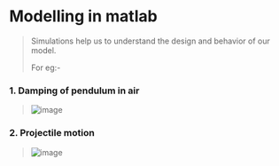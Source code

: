 # Modelling in matlab
>Simulations help us to understand the design and behavior of our model.
>
>For eg:-

### 1. Damping of pendulum in air
>![image](https://user-images.githubusercontent.com/90020325/200107248-bc4213e9-0e85-4635-8c48-f4fd1617c611.png)

### 2. Projectile motion
>![image](https://user-images.githubusercontent.com/90020325/200107271-4c0e1d7e-5cec-4dbd-ae83-7d0dd2ae9d00.png)


